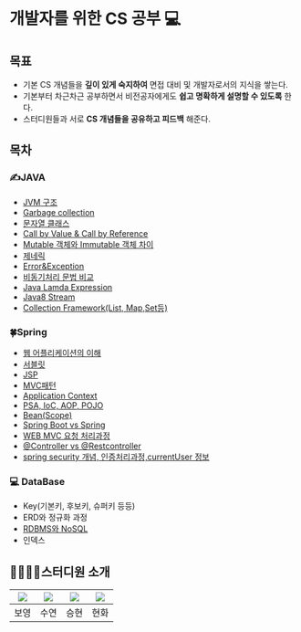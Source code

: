 # 개발자를 위한 CS 공부 💻 #
## 목표

- 기본 CS 개념들을 **깊이 있게 숙지하여** 면접 대비 및 개발자로서의 지식을 쌓는다.
- 기본부터 차근차근 공부하면서 비전공자에게도 **쉽고 명확하게 설명할 수 있도록** 한다.
- 스터디원들과 서로 **CS 개념들을 공유하고 피드백** 해준다.

## 목차
 ### ✍JAVA
  - [JVM 구조](https://github.com/Tech-Stack-Tree/Tech-Stack/blob/main/Computer_Science/Java/%ED%98%84%EB%B3%B4%EC%98%81/JVM%20%26%20%EB%A9%94%EB%AA%A8%EB%A6%AC%EA%B5%AC%EC%A1%B0.md)
  - [Garbage collection](../Computer_Science/JAVA_승현/GC.md)
  - [문자열 클래스](../Computer_Science/JAVA_승현/문자열클래스.md)
  - [Call by Value & Call by Reference](https://github.com/Tech-Stack-Tree/Tech-Stack/blob/main/Computer_Science/JAVA_%EC%8A%B9%ED%98%84/Call%20By%20Value%20%26%20Call%20by%20Reference.md)
  - [Mutable 객체와 Immutable 객체 차이](../Computer_Science/Java/현보영/Immutable객체와mutable객체.md)
  - [제네릭](https://github.com/Tech-Stack-Tree/Tech-Stack/blob/main/Computer_Science/Java/%ED%98%84%ED%99%94/2%EC%A3%BC%EC%B0%A8.md)
  - [Error&Exception](../Computer_Science/Java/수연/Error&Exception.md)
  - [비동기처리 문법 비교](../Computer_Science/Java/현보영/비동기처리문법비교.md)
  - [Java Lamda Expression](../Computer_Science/Java/현화/3주차.md)
  - [Java8 Stream](../Computer_Science/Java/수연/자바스트림(stream).md)
  - [Collection Framework(List, Map,Set등)](../Computer_Science/JAVA_승현/Collection_Framework.md)
 ### 🍀Spring
  - [웹 어플리케이션의 이해](../Computer_Science/Spring/보영/ApplicationContext.md)
  - [서블릿](../Computer_Science/Spring/현화/4주차(서블릿).md)
  - [JSP](../Computer_Science/Spring/승현/JSP.md)
  - [MVC패턴](../Computer_Science/Spring/수연/MVC패턴.md)
  - [Application Context](../Computer_Science/Spring/보영/웹어플리케이션.md)
  - [PSA, IoC, AOP, POJO](../Computer_Science/Spring/승현/POJO.md)
  - [Bean(Scope)](../Computer_Science/Spring/현화/5주차(Bean).md)
  - [Spring Boot vs Spring](https://github.com/Tech-Stack-Tree/Tech-Stack/blob/cd061ca79fab18c55fbbbb7a576de001d32a52c3/Computer_Science/Spring/%ED%98%84%ED%99%94/Spring%20vs%20SpringBoot.md)
  - [WEB MVC 요청 처리과정](../Computer_Science/Spring/승현/WEB_MVC요청처리과정.md)
  - [@Controller vs @Restcontroller](../Computer_Science/Spring/수연/@controller_vs_@restcontroller.md)
  - [spring security 개념, 인증처리과정,currentUser 정보](../Computer_Science/Spring/보영/SpringSecurity.md)

### 💻 DataBase
- Key(기본키, 후보키, 슈퍼키 등등)
- ERD와 정규화 과정
- [RDBMS와 NoSQL](../Computer_Science/JAVA_승현/RDBMS.NoSQL.md)
- 인덱스

## 👩‍💼👩‍💻스터디원 소개

|[![](https://github.com/BoyoungHyeon.png?width=200px)](https://github.com/BoyoungHyeon)|[![](https://github.com/suyeonChoi7807.png?width=200px)](https://github.com/suyeonChoi7807) |[![](https://github.com/kaily22.png?width=200px)](https://github.com/kaily22) | [![](https://github.com/crunky78.png?width=200px)](https://github.com/crunky78)|
|:---:|:---:|:---:|:---:|
| 보영 | 수연 | 승현 | 현화 |
